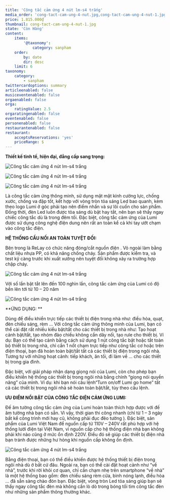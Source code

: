 ```yaml
---
title: 'Công tắc cảm ứng 4 nút lm-s4 trắng'
media_order: 'cong-tact-cam-ung-4-nut.jpg,cong-tact-cam-ung-4-nut-1.jpg,cong-tact-cam-ung-4-nut-2.jpg,cong-tact-cam-ung-4-nut-3.jpg,cong-tact-cam-ung-4-nut-4.jpg,cong-tact-cam-ung-4-nut-5.jpg'
price: 1.815.000₫
thumbnail: cong-tact-cam-ung-4-nut-1.jpg
state: 'Còn Hàng'
content:
    items:
        '@taxonomy':
            category: sanpham
    order:
        by: date
        dir: desc
    limit: 6
taxonomy:
    category:
        - sanpham
twittercardoptions: summary
articleenabled: false
musiceventenabled: false
orgaenabled: false
orga:
    ratingValue: 2.5
orgaratingenabled: false
eventenabled: false
personenabled: false
restaurantenabled: false
restaurant:
    acceptsReservations: 'yes'
    priceRange: $
---
```


**Thiết kế tinh tế, hiện đại, đẳng cấp sang trọng:**

![Công tắc cảm ứng 4 nút lm-s4 trắng](cong-tact-cam-ung-4-nut.jpg)

![Công tắc cảm ứng 4 nút lm-s4 trắng](cong-tact-cam-ung-4-nut-1.jpg)

![Công tắc cảm ứng 4 nút lm-s4 trắng](cong-tact-cam-ung-4-nut-2.jpg)

Là công tắc cảm ứng thông minh, sử dụng mặt mặt kính cường lực, chống xước, chống va đập tốt, kết hợp với vòng tròn tỏa sáng Led bao quanh, kèm theo logo Lumi ở góc phải tạo nên điểm nhấn và sự lôi cuốn cho sản phẩm. Đồng thời, đèn Led luôn được tỏa sáng dù bật hay tắt, nên bạn sẽ thấy ngay chiếc công tắc dù là trong đêm tối.  Đặc biệt, công tắc cảm ứng của Lumi được sử dụng công nghệ điện dung nên rất  an toàn kể cả khi tay ướt chạm vào công tắc điện.

**HỆ THỐNG CẦU NỐI  AN TOÀN TUYỆT ĐỐI:**

Bên trong là ReLay có chức năng đóng/cắt nguồn điện . Vỏ ngoài làm bằng chất liệu nhựa PP, có khả năng chống cháy. Sản phẩm được kiểm tra, và test kỹ càng trước khi xuất xưởng nên tuyệt đối không xảy ra trường hợp chập cháy.

![Công tắc cảm ứng 4 nút lm-s4 trắng](cong-tact-cam-ung-4-nut-3.jpg)

Với số lần bật tắt lên đến 100 nghìn lần, công tắc cảm ứng của Lumi có độ bền lên tới từ 10 – 20 năm

![Công tắc cảm ứng 4 nút lm-s4 trắng](cong-tact-cam-ung-4-nut-4.jpg)

**ỨNG DỤNG: **

Dùng để điều khiển trực tiếp các thiết bị điện trong nhà như: điều hòa, quạt, đèn chiếu sáng, rèm … Với công tắc cảm ứng thông minh của Lumi, bạn có thể cài đặt rất nhiều kiểu bật/tắt cho các thiết bị trong nhà như: Tạo hoạt cảnh bật/tắt, tạo nhóm đảo chiều không cần dây nối, tạo rule cho thiết bị. Ví dụ: Bạn có thể tạo cảnh bằng cách sử dụng 1 nút công tắc bật hoặc tắt toàn bộ thiết bị trong nhà, chỉ cần 1 nốt chạm trực tiếp như công tắc cơ hoặc trên điện thoại, bạn đã hoàn toàn bật/tắt tất cả các thiết bị điện trong ngôi nhà. Tương tự với những hoạt cảnh: tiếp khách, ăn tối, đi làm về … cho các thiết bị trong gia đình.

Đặc biệt, với giải pháp nhận dạng giọng nói của Lumi, còn cho phép bạn điều khiển hệ thống các thiết bị trong ngôi nhà bằng chính “giọng nói quyền năng” của mình. Ví dụ: khi bạn nói câu lệnh“Turn on/off Lumi go home” tất cả các thiết bị trong ngôi nhà sẽ hoàn toàn bật/tắt, tùy theo câu lệnh.

**ƯU ĐIỂM NỔI BẬT CỦA CÔNG TẮC ĐIỆN CẢM ỨNG LUMI:**

Đế âm tường công tắc cảm ứng của Lumi hoàn toàn thích hợp được với đế âm tường nhà bạn có sẵn. Vì vậy, thời gian thi công nhanh (chỉ từ 1 – 3 ngày bất kể công trình mới hay cũ, không phải đục đẽo tường ). Đặc biệt, sản phẩm của Lumi Việt Nam để nguồn cấp từ  110V – 240V rất phù hợp với hệ thống lưới điện tại Việt Nam, vì nguồn cấp cho hệ thống điện nhà bạn không phải khi nào cũng ở mức ổn định 220V. Điều đó sẽ giúp các thiết bị điện nhà bạn tránh được những hư hỏng khi nguồn cấp không ổn định.

![Công tắc cảm ứng 4 nút lm-s4 trắng](cong-tact-cam-ung-4-nut-5.jpg)

Bằng điện thoại, bạn có thể điều khiển được hệ thống thiết bị điện trong ngôi nhà dù ở bất cứ đâu. Ngoài ra, bạn có thể cài đặt hoạt cảnh như “về nhà”, trước khi rời khỏi cơ quan, chỉ cần chạm nhẹ trên smartphone “về nhà” là một hệ thống bao gồm: đèn chiếu sáng  rèm cửa, bình nóng lạnh, điều hòa … đã sẵn sàng chào đón bạn. Đặc biệt, vòng tròn Led tỏa sáng giúp bạn sẽ thấy ngay công tắc đèn mà không cần lò dò trong bóng tối tìm công tắc đèn như những sản phẩm thông thường khác.
